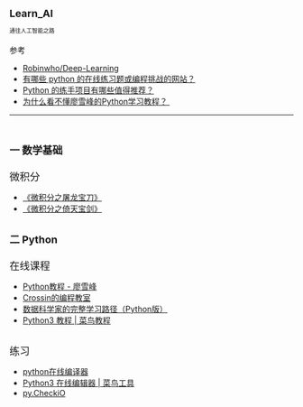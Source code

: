 <div style=""><div style=""><div style="font-size: 14px;"><font size="4"><b>Learn_AI</b></font></div><div style="font-size: 14px;"><font size="1"><br></font></div><div style="font-size: 14px;"><font size="1">通往人工智能之路</font></div><div style="font-size: 14px;"><span style="font-size: 14px;"><br></span></div><div style="font-size: 14px;"><span style="font-size: 14px;">参考</span></div><div style="font-size: 14px;"><ul style=""><li style="font-size: 14px;"><a href="https://github.com/Robinwho/Deep-Learning" se_prerender_url="complete" style="font-size: 14px;">Robinwho/Deep-Learning</a></li><li style="font-size: 14px;"><a href="https://www.zhihu.com/question/265662120" se_prerender_url="complete" style="font-size: 14px;">有哪些 python 的在线练习题或编程挑战的网站？</a><span style="font-size: 14px;">&nbsp;&nbsp;</span></li><li style="font-size: 14px;"><a href="https://www.zhihu.com/question/29372574" se_prerender_url="complete" style="font-size: 14px;">Python 的练手项目有哪些值得推荐？</a><span style="font-size: 14px;">&nbsp;&nbsp;</span></li><li style=""><span style="font-size: 14px;"><a href="https://www.zhihu.com/question/51536745" se_prerender_url="complete">为什么看不懂廖雪峰的Python学习教程？&nbsp;</a>&nbsp;</span></li></ul></div><div style="font-size: 14px;"><hr id="null"><br></div><div style="font-size: 14px;"><span style="font-size: 14px;"><br></span></div><div style="font-size: 14px;"><font size="4"><b>一 数学基础</b></font></div><div style="font-size: 14px;"><span style="font-size: large;"><br></span></div><div style="font-size: 14px;"><font size="4">微积分</font></div><div style=""><ul style=""><li style="font-size: 14px;"><a href="http://item.jd.com/10018825.html" style="" se_prerender_url="complete">《微积分之屠龙宝刀》</a></li><li style=""><span style="font-size: 14px;"><a href="http://item.jd.com/10456165.html?cu=true&amp;utm_source=baidu-search&amp;utm_medium=cpc&amp;utm_campaign=t_262767352_baidusearch&amp;utm_term=25896036045_0_666d16d207f04a4485fe44e404da2705" se_prerender_url="complete">《微积分之倚天宝剑》</a></span></li></ul></div><div style="font-size: 14px;"><span style="font-size: 14px;"><br></span></div><div style="font-size: 14px;"><font size="4"><b>二 Python</b></font></div><div style="font-size: 14px;"><font size="4"><br></font></div><div style="font-size: 14px;"><font size="4">在线课程</font></div><div style="font-size: 14px;"><ul><li style="font-size: 14px;"><a href="https://www.liaoxuefeng.com/wiki/0014316089557264a6b348958f449949df42a6d3a2e542c000" se_prerender_url="complete">Python教程 - 廖雪峰</a></li><li style="font-size: 14px;"><a href="http://res.crossincode.com/wechat/index.html" se_prerender_url="complete">Crossin的编程教室</a></li><li><a href="https://zhuanlan.zhihu.com/p/23229114" se_prerender_url="complete" style="font-size: 14px;">数据科学家的完整学习路径（Python版）</a></li><li style="font-size: 14px;"><a href="http://www.runoob.com/python3/python3-tutorial.html" se_prerender_url="complete">Python3 教程 | 菜鸟教程</a></li></ul><div></div><div style="font-size: 14px;"><br></div><div style="font-size: 14px;"><font size="4">练习</font></div><div style=""><ul style=""><li style=""><span style="font-size: 14px;"><a href="http://www.dooccn.com/python3/" se_prerender_url="complete">python在线编译器</a></span></li><li style="font-size: 14px;"><a href="https://c.runoob.com/compile/9" se_prerender_url="complete">Python3 在线编辑器 | 菜鸟工具</a></li><li style="font-size: 14px;"><a href="https://py.checkio.org/" se_prerender_url="complete" style="font-size: 14px;">py.CheckiO</a><span style="font-size: 14px;">&nbsp;&nbsp;</span></li></ul></div></div><div style="font-size: 14px; font-family: Verdana; color: rgb(0, 0, 0);"><br></div><!--signcontent 35.com end--></div> 
</div> 
